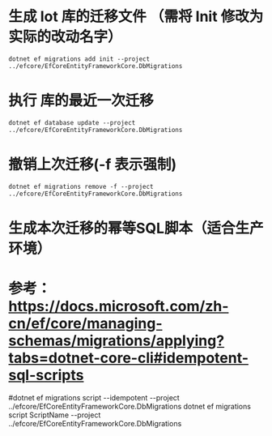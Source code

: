 # 生成 Iot 库的迁移文件 （需将 Init 修改为实际的改动名字）

```shell
dotnet ef migrations add init --project ../efcore/EfCoreEntityFrameworkCore.DbMigrations
```

# 执行  库的最近一次迁移

```shell
dotnet ef database update --project ../efcore/EfCoreEntityFrameworkCore.DbMigrations
```

# 撤销上次迁移(-f 表示强制)
```shell
dotnet ef migrations remove -f --project ../efcore/EfCoreEntityFrameworkCore.DbMigrations
```

# 生成本次迁移的幂等SQL脚本（适合生产环境）
# 参考： https://docs.microsoft.com/zh-cn/ef/core/managing-schemas/migrations/applying?tabs=dotnet-core-cli#idempotent-sql-scripts
#dotnet ef migrations script --idempotent --project ../efcore/EfCoreEntityFrameworkCore.DbMigrations
dotnet ef migrations script ScriptName --project ../efcore/EfCoreEntityFrameworkCore.DbMigrations